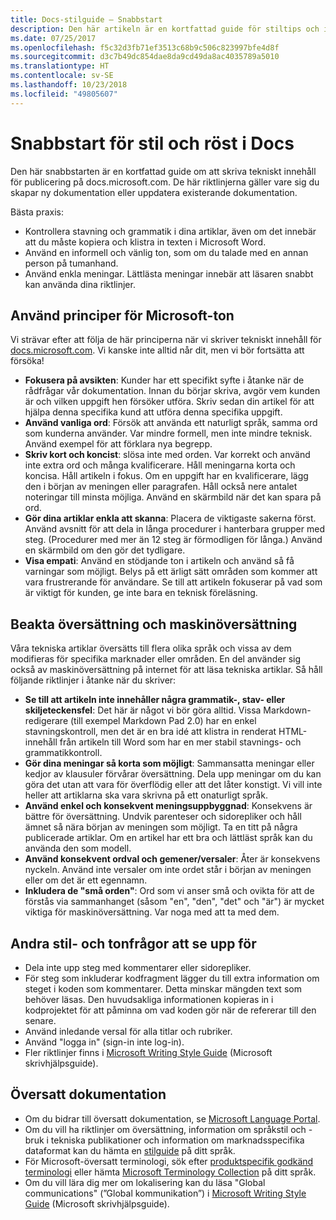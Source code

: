 ```yaml
---
title: Docs-stilguide – Snabbstart
description: Den här artikeln är en kortfattad guide för stiltips och innehåller de mest grundläggande ämnena för att komma igång med docs.microsoft.com.
ms.date: 07/25/2017
ms.openlocfilehash: f5c32d3fb71ef3513c68b9c506c823997bfe4d8f
ms.sourcegitcommit: d3c7b49dc854dae8da9cd49da8ac4035789a5010
ms.translationtype: HT
ms.contentlocale: sv-SE
ms.lasthandoff: 10/23/2018
ms.locfileid: "49805607"
---
```

# <a name="docs-style-and-voice-quick-start"></a>Snabbstart för stil och röst i Docs

Den här snabbstarten är en kortfattad guide om att skriva tekniskt innehåll för publicering på docs.microsoft.com. De här riktlinjerna gäller vare sig du skapar ny dokumentation eller uppdatera existerande dokumentation.

Bästa praxis:

- Kontrollera stavning och grammatik i dina artiklar, även om det innebär att du måste kopiera och klistra in texten i Microsoft Word.
- Använd en informell och vänlig ton, som om du talade med en annan person på tumanhand.
- Använd enkla meningar. Lättlästa meningar innebär att läsaren snabbt kan använda dina riktlinjer.

## <a name="use-the-microsoft-voice-principles"></a>Använd principer för Microsoft-ton

Vi strävar efter att följa de här principerna när vi skriver tekniskt innehåll för [docs.microsoft.com](https://docs.microsoft.com). Vi kanske inte alltid når dit, men vi bör fortsätta att försöka!

- **Fokusera på avsikten**: Kunder har ett specifikt syfte i åtanke när de rådfrågar vår dokumentation. Innan du börjar skriva, avgör vem kunden är och vilken uppgift hen försöker utföra. Skriv sedan din artikel för att hjälpa denna specifika kund att utföra denna specifika uppgift.
- **Använd vanliga ord**: Försök att använda ett naturligt språk, samma ord som kunderna använder. Var mindre formell, men inte mindre teknisk. Använd exempel för att förklara nya begrepp.
- **Skriv kort och koncist**: slösa inte med orden. Var korrekt och använd inte extra ord och många kvalificerare. Håll meningarna korta och koncisa. Håll artikeln i fokus. Om en uppgift har en kvalificerare, lägg den i början av meningen eller paragrafen. Håll också nere antalet noteringar till minsta möjliga. Använd en skärmbild när det kan spara på ord.
- **Gör dina artiklar enkla att skanna**: Placera de viktigaste sakerna först. Använd avsnitt för att dela in långa procedurer i hanterbara grupper med steg. (Procedurer med mer än 12 steg är förmodligen för långa.) Använd en skärmbild om den gör det tydligare.
- **Visa empati**: Använd en stödjande ton i artikeln och använd så få varningar som möjligt. Belys på ett ärligt sätt områden som kommer att vara frustrerande för användare. Se till att artikeln fokuserar på vad som är viktigt för kunden, ge inte bara en teknisk föreläsning.

## <a name="consider-localization-and-machine-translation"></a>Beakta översättning och maskinöversättning

Våra tekniska artiklar översätts till flera olika språk och vissa av dem modifieras för specifika marknader eller områden. En del använder sig också av maskinöversättning på internet för att läsa tekniska artiklar. Så håll följande riktlinjer i åtanke när du skriver:

- **Se till att artikeln inte innehåller några grammatik-, stav- eller skiljeteckensfel**: Det här är något vi bör göra alltid. Vissa Markdown-redigerare (till exempel Markdown Pad 2.0) har en enkel stavningskontroll, men det är en bra idé att klistra in renderat HTML-innehåll från artikeln till Word som har en mer stabil stavnings- och grammatikkontroll.
- **Gör dina meningar så korta som möjligt**: Sammansatta meningar eller kedjor av klausuler förvårar översättning. Dela upp meningar om du kan göra det utan att vara för överflödig eller att det låter konstigt. Vi vill inte heller att artiklarna ska vara skrivna på ett onaturligt språk.
- **Använd enkel och konsekvent meningsuppbyggnad**: Konsekvens är bättre för översättning. Undvik parenteser och sidorepliker och håll ämnet så nära början av meningen som möjligt. Ta en titt på några publicerade artiklar. Om en artikel har ett bra och lättläst språk kan du använda den som modell.
- **Använd konsekvent ordval och gemener/versaler**: Åter är konsekvens nyckeln. Använd inte versaler om inte ordet står i början av meningen eller om det är ett egennamn.
- **Inkludera de "små orden"**: Ord som vi anser små och ovikta för att de förstås via sammanhanget (såsom "en", "den", "det" och "är") är mycket viktiga för maskinöversättning. Var noga med att ta med dem.

## <a name="other-style-and-voice-issues-to-watch-for"></a>Andra stil- och tonfrågor att se upp för

- Dela inte upp steg med kommentarer eller sidorepliker.
- För steg som inkluderar kodfragment lägger du till extra information om steget i koden som kommentarer. Detta minskar mängden text som behöver läsas. Den huvudsakliga informationen kopieras in i kodprojektet för att påminna om vad koden gör när de refererar till den senare.
- Använd inledande versal för alla titlar och rubriker.
- Använd "logga in" (sign-in inte log-in).
- Fler riktlinjer finns i [Microsoft Writing Style Guide](https://docs.microsoft.com/style-guide/welcome) (Microsoft skrivhjälpsguide).

## <a name="localized-documentation"></a>Översatt dokumentation

- Om du bidrar till översatt dokumentation, se [Microsoft Language Portal](https://www.microsoft.com/Language/Default.aspx).
- Om du vill ha riktlinjer om översättning, information om språkstil och -bruk i tekniska publikationer och information om marknadsspecifika dataformat kan du hämta en [stilguide](https://www.microsoft.com/Language/StyleGuides) på ditt språk.
- För Microsoft-översatt terminologi, sök efter [produktspecifik godkänd terminologi](https://www.microsoft.com/Language/Default.aspx) eller hämta [Microsoft Terminology Collection](https://www.microsoft.com/language/Terminology) på ditt språk.
- Om du vill lära dig mer om lokalisering kan du läsa "Global communications" (”Global kommunikation”) i [Microsoft Writing Style Guide](https://docs.microsoft.com/style-guide/global-communications) (Microsoft skrivhjälpsguide).
